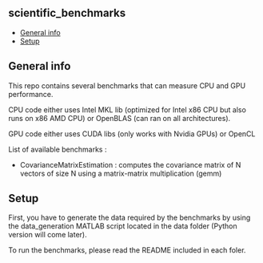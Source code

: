 ## scientific_benchmarks
* [General info](#general-info)
* [Setup](#setup)

## General info
This repo contains several benchmarks that can measure CPU and GPU performance. 

CPU code either uses Intel MKL lib (optimized for Intel x86 CPU but also runs on x86 AMD CPU) or OpenBLAS (can ran on all architectures). 

GPU code either uses CUDA libs (only works with Nvidia GPUs) or OpenCL

List of available benchmarks :

* CovarianceMatrixEstimation : computes the covariance matrix of N vectors of size N using a matrix-matrix multiplication (gemm)
	
	
## Setup
First, you have to generate the data required by the benchmarks by using the data_generation MATLAB script located in the data folder (Python version will come later). 

To run the benchmarks, please read the README included in each foler.



